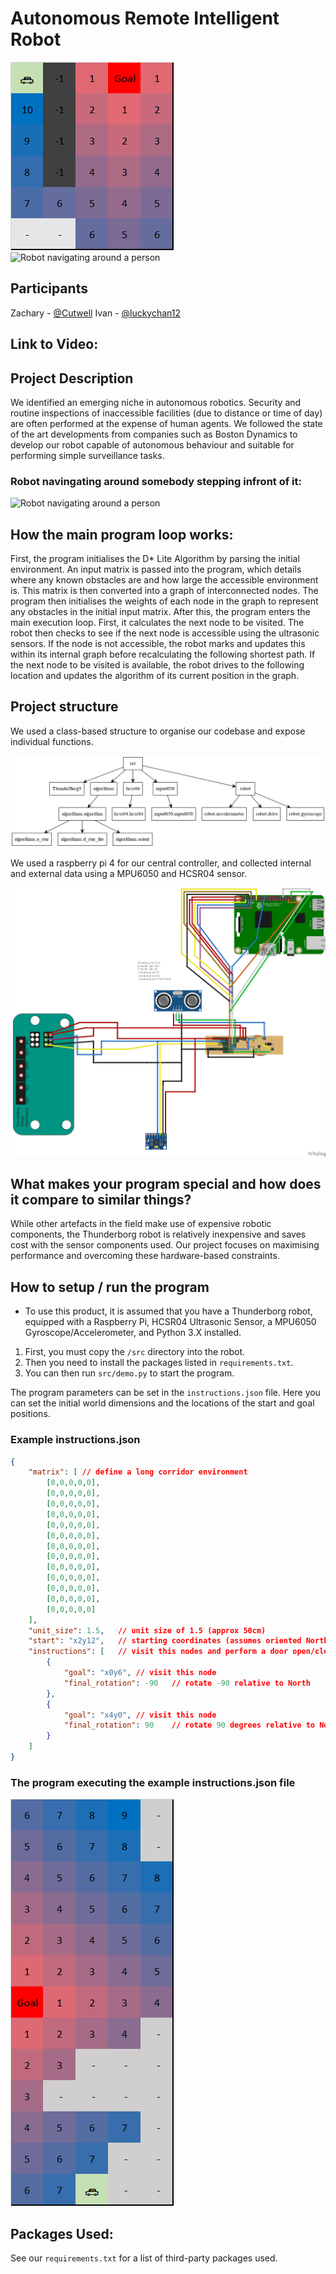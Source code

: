 # Autonomous Remote Intelligent Robot
![D* Lite example](/.github/images/example.gif)
![Robot navigating around a person](/.github/images/Avoid.gif)

## Participants
Zachary - [@Cutwell](https://github.com/Cutwell)
Ivan - [@luckychan12](https://github.com/luckychan12)

## Link to Video:

## Project Description 
We identified an emerging niche in autonomous robotics. Security and routine inspections of inaccessible facilities (due to distance or time of day) are often performed at the expense of human agents. We followed the state of the art developments from companies such as Boston Dynamics to develop our robot capable of autonomous behaviour and suitable for performing simple surveillance tasks.


### Robot navingating around somebody stepping infront of it:
![Robot navigating around a person](/.github/images/Avoid.gif)

## How the main program loop works:
First, the program initialises the D* Lite Algorithm by parsing the initial environment.
An input matrix is passed into the program, which details where any known obstacles are and how large the accessible environment is. 
This matrix is then converted into a graph of interconnected nodes. 
The program then initialises the weights of each node in the graph to represent any obstacles in the initial input matrix.
After this, the program enters the main execution loop. 
First, it calculates the next node to be visited. 
The robot then checks to see if the next node is accessible using the ultrasonic sensors. 
If the node is not accessible, the robot marks and updates this within its internal graph before recalculating the following shortest path. 
If the next node to be visited is available, the robot drives to the following location and updates the algorithm of its current position in the graph. 


## Project structure
We used a class-based structure to organise our codebase and expose individual functions.

![Project tree structure](/.github/images/project_structure.png)

We used a raspberry pi 4 for our central controller, and collected internal and external data using a MPU6050 and HCSR04 sensor.

![Project tree structure](/.github/images/hardware_structure.png)

## What makes your program special and how does it compare to similar things?
While other artefacts in the field make use of expensive robotic components, the Thunderborg robot is relatively inexpensive and saves cost with the sensor components used. Our project focuses on maximising performance and overcoming these hardware-based constraints.

## How to setup / run the program
- To use this product, it is assumed that you have a Thunderborg robot, equipped with a Raspberry Pi, HCSR04 Ultrasonic Sensor, a MPU6050 Gyroscope/Accelerometer, and Python 3.X installed.

1. First, you must copy the `/src` directory into the robot. 
2. Then you need to install the packages listed in `requirements.txt`.
3. You can then run `src/demo.py` to start the program.

The program parameters can be set in the `instructions.json` file. Here you can set the initial world dimensions and the locations of the start and goal positions. 

### Example instructions.json
```json
{
    "matrix": [ // define a long corridor environment
        [0,0,0,0,0],
        [0,0,0,0,0],
        [0,0,0,0,0],
        [0,0,0,0,0],
        [0,0,0,0,0],
        [0,0,0,0,0],
        [0,0,0,0,0],
        [0,0,0,0,0],
        [0,0,0,0,0],
        [0,0,0,0,0],
        [0,0,0,0,0],
        [0,0,0,0,0],
        [0,0,0,0,0]
    ],
    "unit_size": 1.5,   // unit size of 1.5 (approx 50cm)
    "start": "x2y12",   // starting coordinates (assumes oriented North)
    "instructions": [   // visit this nodes and perform a door open/close check
        {
            "goal": "x0y6", // visit this node
            "final_rotation": -90   // rotate -90 relative to North
        },
        {
            "goal": "x4y0", // visit this node
            "final_rotation": 90    // rotate 90 degrees relative to North
        }
    ]
}
```
### The program executing the example instructions.json file
![D* Lite example](/.github/images/corridor.gif)
## Packages Used:
See our `requirements.txt` for a list of third-party packages used.
